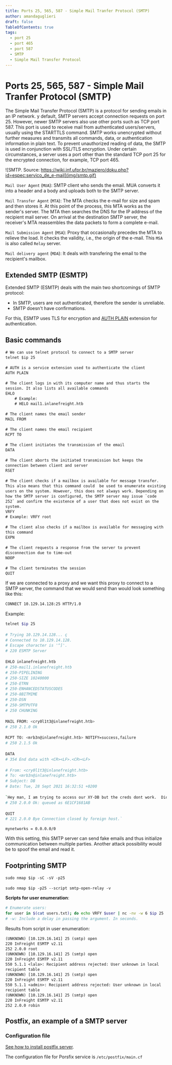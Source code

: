 ```yaml
---
title: Ports 25, 565, 587 - Simple Mail Tranfer Protocol (SMTP)
author: amandaguglieri
draft: false
TableOfContents: true
tags:
  - port 25
  - port 465
  - port 587
  - SMTP
  - Simple Mail Transfer Protocol
---
```


# Ports 25, 565, 587 - Simple Mail Tranfer Protocol (SMTP)


The Simple Mail Transfer Protocol (SMTP) is a protocol for sending emails in an IP network. y default, SMTP servers accept connection requests on port 25. However, newer SMTP servers also use other ports such as TCP port 587. This port is used to receive mail from authenticated users/servers, usually using the STARTTLS command. SMTP works unencrypted without further measures and transmits all commands, data, or authentication information in plain text. To prevent unauthorized reading of data, the SMTP is used in conjunction with SSL/TLS encryption. Under certain circumstances, a server uses a port other than the standard TCP port 25 for the encrypted connection, for example, TCP port 465.

![SMTP. Source: https://wiki.inf.ufpr.br/maziero/doku.php?id=espec:servico_de_e-mail](img/smtp.gif)


`Mail User Agent` (`MUA`): SMTP client who sends the email. MUA converts it into a  header and a body and uploads both to the SMTP server. 

`Mail Transfer Agent` (`MTA`):  The MTA checks the e-mail for size and spam and then stores it. At this point of the process, this MTA works as the sender's server. The MTA then searches the DNS for the IP address of the recipient mail server. On arrival at the destination SMTP server, the receiver's MTA reassembles the data packets to form a complete e-mail.

`Mail Submission Agent` (`MSA`): Proxy that occasionally precedes the MTA to relieve the load. It checks the validity, i.e., the origin of the e-mail. This `MSA` is also called `Relay` server.  

`Mail delivery agent` (`MDA`): It deals with transfering the email to the recipient's mailbox.

## Extended SMTP (ESMTP)

Extended SMTP (ESMTP) deals with the main two shortcomings of SMTP protocol: 

- In SMTP, users are not authenticated, therefore the sender is unreliable.
- SMTP doesn't have confirmations.

For this, ESMTP uses TLS for encryption and [AUTH PLAIN](https://www.samlogic.net/articles/smtp-commands-reference-auth.htm) extension for authentication.

## Basic commands

```shell-session
# We can use telnet protocol to connect to a SMTP server
telnet $ip 25

# AUTH is a service extension used to authenticate the client
AUTH PLAIN 	

# The client logs in with its computer name and thus starts the session. It also lists all available commands
EHLO
	# Example: 
	# HELO mail1.inlanefreight.htb

# The client names the email sender
MAIL FROM 	

# The client names the email recipient
RCPT TO

# The client initiates the transmission of the email
DATA 

# The client aborts the initiated transmission but keeps the connection between client and server
RSET

# The client checks if a mailbox is available for message transfer. This also means that this command could  be used to enumerate existing users on the system. However, this does not always work. Depending on how the SMTP server is configured, the SMTP server may issue `code 252` and confirm the existence of a user that does not exist on the system.
VRFY
# Example: VRFY root

# The client also checks if a mailbox is available for messaging with this command 
EXPN

# The client requests a response from the server to prevent disconnection due to time-out
NOOP

# The client terminates the session
QUIT
```

If we are connected to a proxy and we want this proxy to connect to a SMTP server, the command that we would send than would look something like this: 

```bash 
CONNECT 10.129.14.128:25 HTTP/1.0
```


Example:

```bash
telnet $ip 25  

# Trying 10.129.14.128... ç
# Connected to 10.129.14.128. 
# Escape character is '^]'. 
# 220 ESMTP Server   

EHLO inlanefreight.htb  
# 250-mail1.inlanefreight.htb 
# 250-PIPELINING 
# 250-SIZE 10240000 
# 250-ETRN 
# 250-ENHANCEDSTATUSCODES 
# 250-8BITMIME 
# 250-DSN 
# 250-SMTPUTF8 
# 250 CHUNKING   

MAIL FROM: <cry0l1t3@inlanefreight.htb>  
# 250 2.1.0 Ok   

RCPT TO: <mrb3n@inlanefreight.htb> NOTIFY=success,failure  
# 250 2.1.5 Ok   

DATA  
# 354 End data with <CR><LF>.<CR><LF>  

# From: <cry0l1t3@inlanefreight.htb> 
# To: <mrb3n@inlanefreight.htb> 
# Subject: DB 
# Date: Tue, 28 Sept 2021 16:32:51 +0200 

`Hey man, I am trying to access our XY-DB but the creds dont work.  Did you make any changes there?.`  
# 250 2.0.0 Ok: queued as 6E1CF1681AB   

QUIT  
# 221 2.0.0 Bye Connection closed by foreign host.`
```

```shell-session
mynetworks = 0.0.0.0/0
```

With this setting, this SMTP server can send fake emails and thus initialize communication between multiple parties. Another attack possibility would be to spoof the email and read it.

## Footprinting SMTP

```shell-session
sudo nmap $ip -sC -sV -p25

sudo nmap $ip -p25 --script smtp-open-relay -v
```

**Scripts for user enumeration**:

```bash
# Enumerate users:
for user in $(cat users.txt); do echo VRFY $user | nc -nv -w 6 $ip 25  ; done
# -w: Include a delay in passing the argument. In seconds.
```

Results from script in user enumeration:

```
(UNKNOWN) [10.129.16.141] 25 (smtp) open
220 InFreight ESMTP v2.11
252 2.0.0 root
(UNKNOWN) [10.129.16.141] 25 (smtp) open
220 InFreight ESMTP v2.11
550 5.1.1 <lala>: Recipient address rejected: User unknown in local recipient table
(UNKNOWN) [10.129.16.141] 25 (smtp) open
220 InFreight ESMTP v2.11
550 5.1.1 <admin>: Recipient address rejected: User unknown in local recipient table
(UNKNOWN) [10.129.16.141] 25 (smtp) open
220 InFreight ESMTP v2.11
252 2.0.0 robin                 
```



## Postfix, an example of a SMTP server

### Configuration file

[See how to install postfix server](postfix.md).

The configuration file for Porsfix service is `/etc/postfix/main.cf`

